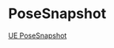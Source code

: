 # PoseSnapshot

[UE PoseSnapshot](https://banming.github.io/GameEngine/Unreal/animation/AnimationPoseSnapshot.html)
